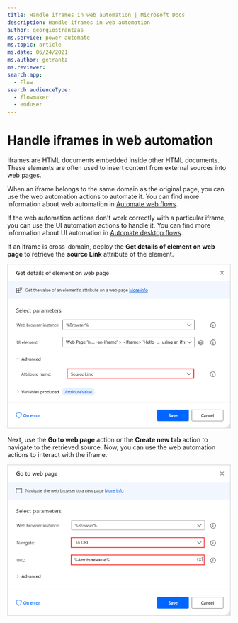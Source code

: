 ```yaml
---
title: Handle iframes in web automation | Microsoft Docs
description: Handle iframes in web automation
author: georgiostrantzas
ms.service: power-automate
ms.topic: article
ms.date: 06/24/2021
ms.author: getrantz
ms.reviewer:
search.app: 
  - Flow
search.audienceType: 
  - flowmaker
  - enduser
---
```


# Handle iframes in web automation

Iframes are HTML documents embedded inside other HTML documents. These elements are often used to insert content from external sources into web pages.

When an iframe belongs to the same domain as the original page, you can use the web automation actions to automate it. You can find more information about web automation in [Automate web flows](..\automation-web).

If the web automation actions don't work correctly with a particular iframe, you can use the UI automation actions to handle it. You can find more information about UI automation in [Automate desktop flows](..\desktop-automation).

If an iframe is cross-domain, deploy the **Get details of element on web page** to retrieve the **source Link** attribute of the element.

![The Get details of element on web page action.](media/handle-iframes/get-details-element-web=page-action.png)

Next, use the **Go to web page** action or the **Create new tab** action to navigate to the retrieved source. Now, you can use the web automation actions to interact with the iframe.

![The Go to web page action.](media/handle-iframes/go-web-page-action.png)